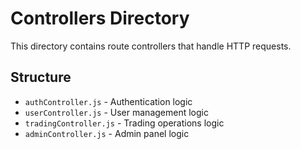 
# Controllers Directory

This directory contains route controllers that handle HTTP requests.

## Structure
- `authController.js` - Authentication logic
- `userController.js` - User management logic
- `tradingController.js` - Trading operations logic
- `adminController.js` - Admin panel logic
